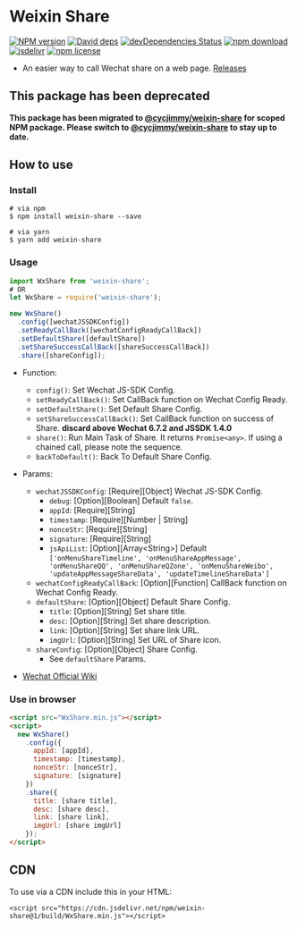 # Weixin Share

[![NPM version][npm-image]][npm-url]
[![David deps][david-image]][david-url]
[![devDependencies Status][david-dev-image]][david-dev-url]
[![npm download][download-image]][download-url]
[![jsdelivr][jsdelivr-image]][jsdelivr-url]
[![npm license][license-image]][download-url]

[npm-image]: https://img.shields.io/npm/v/weixin-share.svg
[npm-url]: https://npmjs.org/package/weixin-share
[david-image]: https://img.shields.io/david/cycdpo/weixin-share.svg?style=flat-square
[david-url]: https://david-dm.org/cycdpo/weixin-share
[david-dev-image]: https://david-dm.org/cycdpo/weixin-share/dev-status.svg?style=flat-square
[david-dev-url]: https://david-dm.org/cycdpo/weixin-share?type=dev
[download-image]: https://img.shields.io/npm/dm/weixin-share.svg?style=flat-square
[download-url]: https://npmjs.org/package/weixin-share
[jsdelivr-image]: https://data.jsdelivr.com/v1/package/npm/weixin-share/badge
[jsdelivr-url]: https://www.jsdelivr.com/package/npm/weixin-share
[license-image]: https://img.shields.io/npm/l/weixin-share.svg?style=flat-square


* An easier way to call Wechat share on a web page.
[Releases](https://github.com/cycdpo/weixin-share/releases)

## This package has been deprecated
[new-url]: https://github.com/cycjimmy/weixin-share

**This package has been migrated to [@cycjimmy/weixin-share][new-url] for scoped NPM package. Please switch to [@cycjimmy/weixin-share][new-url] to stay up to date.**

## How to use
### Install
```shell
# via npm
$ npm install weixin-share --save

# via yarn
$ yarn add weixin-share
```

### Usage
```javascript
import WxShare from 'weixin-share';
# OR
let WxShare = require('weixin-share');
```

```javascript
new WxShare()
  .config([wechatJSSDKConfig])
  .setReadyCallBack([wechatConfigReadyCallBack])
  .setDefaultShare([defaultShare])
  .setShareSuccessCallBack([shareSuccessCallBack])
  .share([shareConfig]);
```

* Function:
  * `config()`: Set Wechat JS-SDK Config.
  * `setReadyCallBack()`: Set CallBack function on Wechat Config Ready.
  * `setDefaultShare()`: Set Default Share Config.
  * `setShareSuccessCallBack()`: Set CallBack function on success of Share. **discard above Wechat 6.7.2 and JSSDK 1.4.0**
  * `share()`: Run Main Task of Share. It returns `Promise<any>`. If using a chained call, please note the sequence.
  * `backToDefault()`: Back To Default Share Config.

* Params:
  * `wechatJSSDKConfig`: [Require][Object] Wechat JS-SDK Config.
    * `debug`: [Option][Boolean] Default `false`.
    * `appId`: [Require][String]
    * `timestamp`: [Require][Number | String]
    * `nonceStr`: [Require][String]
    * `signature`: [Require][String]
    * `jsApiList`:  [Option][Array\<String\>] Default `['onMenuShareTimeline', 'onMenuShareAppMessage', 'onMenuShareQQ', 'onMenuShareQZone', 'onMenuShareWeibo', 'updateAppMessageShareData', 'updateTimelineShareData']`
  * `wechatConfigReadyCallBack`: [Option][Function] CallBack function on Wechat Config Ready.
  * `defaultShare`: [Option][Object] Default Share Config.
    * `title`: [Option][String] Set share title.
    * `desc`: [Option][String] Set share description.
    * `link`: [Option][String] Set share link URL.
    * `imgUrl`: [Option][String] Set URL of Share icon.
  * `shareConfig`: [Option][Object] Share Config.
    * See `defaultShare` Params.

* [Wechat Official Wiki](https://mp.weixin.qq.com/wiki)

### Use in browser
```html
<script src="WxShare.min.js"></script>
<script>
  new WxShare()
    .config({
      appId: [appId],
      timestamp: [timestamp],
      nonceStr: [nonceStr],
      signature: [signature]
    })
    .share({
      title: [share title],
      desc: [share desc],
      link: [share link],
      imgUrl: [share imgUrl]
    });
</script>
```

## CDN
To use via a CDN include this in your HTML:
```text
<script src="https://cdn.jsdelivr.net/npm/weixin-share@1/build/WxShare.min.js"></script>
```

